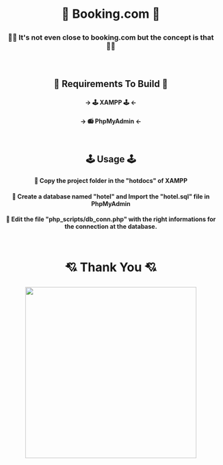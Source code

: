 # <p align="center"> 🏡 Booking.com 🏡<p>
### <p align="center"> 🤹‍♀️ It's not even close to booking.com but the concept is that 🤹‍♀️</p><br>

## <p align="center">🔨 Requirements To Build 🔨</p>
#### <p align="center">-> 🕹️ XAMPP 🕹️ <- </p>
#### <p align="center">-> 📻 PhpMyAdmin <- </p><br>

## <p align="center">🕹️ Usage 🕹️</p>
#### <p align="center">🌼 Copy the project folder in the "hotdocs" of XAMPP </p>
#### <p align="center">🌼 Create a database named "hotel" and Import the "hotel.sql" file in PhpMyAdmin </p>
#### <p align="center">🌼 Edit the file "php_scripts/db_conn.php" with the right informations for the connection at the database. </p><br>

# <p align="center">💘 Thank You 💘</p>
<p align="center"> <img src="https://data.whicdn.com/images/164035936/original.gif" width="400px" height="400px"></p>
